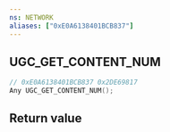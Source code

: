 ```yaml
---
ns: NETWORK
aliases: ["0xE0A6138401BCB837"]
---
```

## UGC_GET_CONTENT_NUM

```c
// 0xE0A6138401BCB837 0x2DE69817
Any UGC_GET_CONTENT_NUM();
```

## Return value

